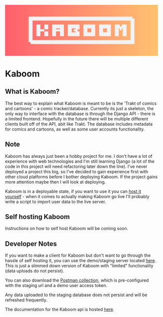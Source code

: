 ![Header](/brand%20assets/KABOOM.png)
<h1><b>Kaboom</b></h1>

## What is Kaboom?
The best way to explain what Kaboom is meant to be is the 'Trakt of comics and cartoons' - a comic tracker/database. Currently its just a skeleton, the only way to interface with the database is through the Django API - there is a limited frontend. Hopefully in the future there will be multiple different clients built off of the API, abit like Trakt. The database includes metadata for comics and cartoons, as well as some user accounts functionality.

## Note
Kaboom has always just been a hobby project for me. I don't have a lot of experience with web technologies and I'm still learning Django (a lot of the code in this project will need refactoring later down the line). I've never deployed a project this big, so I've decided to gain experience first with other cloud platforms before I bother deploying Kaboom. If the project gains more attention maybe then I will look at deploying.

Kaboom is in a deployable state, if you want to use it you can [host it yourself](#self-hosting-kaboom) - when it comes to actually making Kaboom go live I'll probably write a script to import user data to the live server.

## Self hosting Kaboom
Instructions on how to self host Kaboom will be coming soon.

## Developer Notes

If you want to make a client for Kaboom but don't want to go through the hassle of self hosting it, you can use the demo/staging server located [here](https://staging-kaboom.herokuapp.com/v1). This is just a slimmed down version of Kaboom with "limited" functionality (data uploads do not persist).

You can also download the [Postman collection](https://github.com/crxssed7/kaboom-api/blob/master/KABOOM.postman_collection.json), which is pre-configured with the staging url and a demo user access token.

Any data uploaded to the staging database does not persist and will be refreshed frequently.

The documentation for the Kaboom api is hosted [here](https://kaboom-db.github.io/kaboom-docs/).